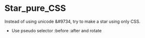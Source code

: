 # Star_pure_CSS
Instead of using unicode &#9734, try to make a star using only CSS. 
- Use pseudo selector :before :after and rotate

